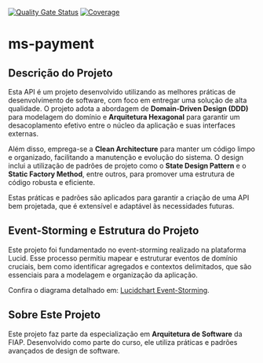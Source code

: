 [![Quality Gate Status](https://sonarcloud.io/api/project_badges/measure?project=felipe-pedroso-soat-architecture-fase-4_ms-payment&metric=alert_status&token=36efc099813e06f029e953ee17ca2464a98dccdd)](https://sonarcloud.io/summary/new_code?id=felipe-pedroso-soat-architecture-fase-4_ms-payment)
[![Coverage](https://sonarcloud.io/api/project_badges/measure?project=felipe-pedroso-soat-architecture-fase-4_ms-payment&metric=coverage&token=36efc099813e06f029e953ee17ca2464a98dccdd)](https://sonarcloud.io/summary/new_code?id=felipe-pedroso-soat-architecture-fase-4_ms-payment)

# ms-payment

## Descrição do Projeto

Esta API é um projeto desenvolvido utilizando as melhores práticas de desenvolvimento de software, com foco em entregar uma solução de alta qualidade. O projeto adota a abordagem de **Domain-Driven Design (DDD)** para modelagem do domínio e **Arquitetura Hexagonal** para garantir um desacoplamento efetivo entre o núcleo da aplicação e suas interfaces externas.

Além disso, emprega-se a **Clean Architecture** para manter um código limpo e organizado, facilitando a manutenção e evolução do sistema. O design inclui a utilização de padrões de projeto como o **State Design Pattern** e o **Static Factory Method**, entre outros, para promover uma estrutura de código robusta e eficiente.

Estas práticas e padrões são aplicados para garantir a criação de uma API bem projetada, que é extensível e adaptável às necessidades futuras.

## Event-Storming e Estrutura do Projeto

Este projeto foi fundamentado no event-storming realizado na plataforma Lucid. Esse processo permitiu mapear e estruturar eventos de domínio cruciais, bem como identificar agregados e contextos delimitados, que são essenciais para a modelagem e organização da aplicação. 

Confira o diagrama detalhado em: [Lucidchart Event-Storming](https://lucid.app/lucidchart/edbd91cc-478d-4b5e-a72f-1013f450f952/view).

## Sobre Este Projeto

Este projeto faz parte da especialização em **Arquitetura de Software** da FIAP. Desenvolvido como parte do curso, ele utiliza práticas e padrões avançados de design de software.
